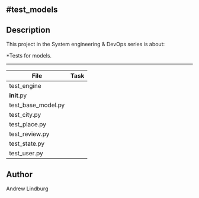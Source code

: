 #test_models
---
## Description

This project in the System engineering & DevOps series is about:

*Tests for models.

---
File|Task
---|---
test_engine | 
__init__.py | 
test_base_model.py | 
test_city.py | 
test_place.py | 
test_review.py | 
test_state.py | 
test_user.py | 

## Author
 Andrew Lindburg

